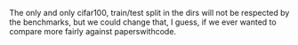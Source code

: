 The only and only cifar100, train/test split in the dirs will not be respected by the benchmarks, but we could change that, I guess, if we ever wanted to compare more fairly against paperswithcode.